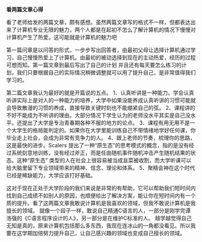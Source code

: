 **看两篇文章心得**

看了老师给发的两篇文章，颇有感想。虽然两篇文章写的格式不一样，但都表达出来了计算机专业无限的魅力，两个人都是在起初不怎么了解计算机的情况下慢慢对计算机产生了热爱。这可能就是计算机的魅力吧

第一篇问章是以问答的形式，一步步写出回答者，由最初父母让选择计算机通过学习，自己慢慢热爱上了计算机。由最初的被动选择到现在的主动热爱，经历的过程可想而知。第一篇文章到最后写出了自己的计划
并且还有每天要怎么练习的计划，我们只要根据自己的实际情况稍微调整就可以用了提升自己，是非常值得我们学习的。

第二篇文章我认为最好的就是开篇说的五点。
1、认真听讲是一种能力。学会认真听讲实际上是对人的一种能力的培养，大学中如果没能养成认真听讲的习惯可能就会导致散漫的习惯的养成，直接导致关键时刻也不能绷紧自己的弦。
2、课程讲的不好不能成为不听讲的理由。大部分情况下学生认为的老师没水平其实是自己没水平。还提出了大学是专治青春期各种不服的地方的论点。
3、课程有用无用不是一个大学生的格局能判定的。如果你在大学里能训练自己不带情绪地学好任何课，你毕业走上社会，会成为非常有竞争力的人。
4、跟上老师的节奏，梳理你的思路，这是最快的进步。Scalers 提出了一种“原生态”的思考模式的概念，指的是没有经过系统刻意地训练，没有经过斧正，而是任由随机事件随机冲击产生随机结果的状态。这种“原生态” 类型的人在社会上很容易被当成韭菜被收割，而大学听课可以给大脑里留下专业领域带来的精神、信念、理论和体系。
5、聚精会神在这个时代已经是稀缺能力，大学应该打好基础。

这对于现在正处于大学阶段的我们来说是非常的有帮助，它可以帮助我们短时间内找到自己成绩不如别人的原因，也顺便给出了解决方案，能让你在短时间内有一个质的提升。看了这两篇文章我敢说计算机是我喜欢的领域，但我不敢说计算机是我擅长的领域。
就像一个段子一样，敢说自己精通C语言的人，一部分是刚学完谭浩强的《C语言程序设计的人》，另一部分是在维护C标准的人。
越学越觉得自己无知是真的，原来计算机包括那么多东西，我现在连冰山的一角都没看见。所以我要在这学期加倍努力提升自己，让自己感兴趣的领域也变成自己擅长的领域。

